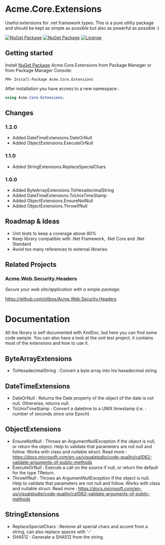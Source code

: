 # Acme.Core.Extensions
Useful extensions for .net framework types. This is a pure utility package and should be kept as simple as possible but also as powerful as possible :)

[![NuGet Package](https://img.shields.io/nuget/v/Acme.Core.Extensions.svg)](https://www.nuget.org/packages/Acme.Core.Extensions/) [![NuGet Package](https://img.shields.io/nuget/dt/Acme.Core.Extensions.svg)](https://www.nuget.org/packages/Acme.Core.Extensions/)  [![License](https://img.shields.io/badge/license-LGPL--3.0-blue.svg)](LICENSE) 

## Getting started
Install [NuGet Package](https://www.nuget.org/packages/Acme.Core.Extensions/) Acme.Core.Extensions from Package Manager or from Package Manager Console:
```
PM> Install-Package Acme.Core.Extensions
```
After installation you have access to a new namespace :
```csharp
using Acme.Core.Extensions;
```

## Changes
### 1.2.0
* Added DateTimeExtensions.DateOrNull
* Added ObjectExtensions.ExecuteOrNull

### 1.1.0
* Added StringExtensions.ReplaceSpecialChars

### 1.0.0
* Added ByteArrayExtensions.ToHexadecimalString
* Added DateTimeExtensions.ToUnixTimeStamp
* Added ObjectExtensions.EnsureNotNull
* Added ObjectExtensions.ThrowIfNull

## Roadmap & Ideas
* Unit tests to keep a coverage above 80%
* Keep library compatible with .Net Framework, .Net Core and .Net Standard
* Avoid too many references to external libraries 

## Related Projects
### Acme.Web.Security.Headers
*Secure your web site/application with a simple package.*

https://github.com/olibos/Acme.Web.Security.Headers

# Documentation
All the library is self documented with XmlDoc, but here you can find some code sample.
You can also have a look at the unit test project, it contains most of the extensions and how to use it.

## ByteArrayExtensions
* ToHexadecimalString : Convert a byte array into his hexadecimal string

## DateTimeExtensions
* DateOrNull : Returns the Date property of the object of the date is not null. Otherwise, returns null.
* ToUnixTimeStamp : Convert a datetime to a UNIX timestamp (i.e. : number of seconds since unix Epoch)

## ObjectExtensions
* EnsureNotNull : Throws an ArgumentNullException if the object is null, or return the object. Help to validate that parameters are not null and follow. Works with class and nullable struct. Read more :  https://docs.microsoft.com/en-us/visualstudio/code-quality/ca1062-validate-arguments-of-public-methods
* ExecuteOrNull : Execute a call on the source if null, or return the default for the type TReturn.
* ThrowIfNull : Throws an ArgumentNullException if the object is null. Help to validate that parameters are not null and follow. Works with class and nullable struct. Read more :  https://docs.microsoft.com/en-us/visualstudio/code-quality/ca1062-validate-arguments-of-public-methods

## StringExtensions
* ReplaceSpecialChars : Remove all special chars and accent from a string, can also replace spaces with '-'
* SHA512 : Generate a SHA512 from the string.
